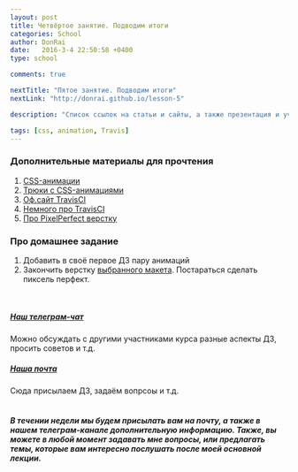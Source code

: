 ```yaml
---
layout: post
title: Четвёртое занятие. Подводим итоги
categories: School
author: DonRai
date:   2016-3-4 22:50:58 +0400
type: school

comments: true

nextTitle: "Пятое занятие. Подводим итоги"
nextLink: "http://donrai.github.io/lesson-5"

description: "Список ссылок на статьи и сайты, а также презентация и учебные материалы"

tags: [css, animation, Travis]
---
```


### Дополнительные материалы для прочтения
1. [CSS-анимации](https://learn.javascript.ru/css-transitions)
2. [Трюки с CSS-анимациями](https://habrahabr.ru/company/nordavind/blog/209462/)
3. [Оф.сайт TravisCI](https://travis-ci.org/)
4. [Немного про TravisCI](https://habrahabr.ru/post/140344/)
5. [Про PixelPerfect верстку](http://zencoder.ru/web-development/pixel-perfect/)

### Про домашнее задание
1. Добавить в своё первое ДЗ пару анимаций
2. Закончить верстку [выбранного макета](https://github.com/WFS-1/frontend-school/tree/master/psd). Постараться сделать пиксель перфект.

<br />

##### [Наш телеграм-чат](https://telegram.me/joinchat/AG4QLAbwzr8IJpVgeK65GQ)
Можно обсуждать с другими участниками курса разные аспекты ДЗ, просить советов и т.д.

##### [Наша почта](mailto:edu@weblime.ru)
Сюда присылаем ДЗ, задаём вопрсоы и т.д.
<br /><br />

##### В течении недели мы будем присылать вам на почту, а также в нашем телеграм-канале дополнительную информацию. Также, вы можете в любой момент задавать мне вопросы, или предлагать темы, которые вам интересно послушать после моей основной лекции.
